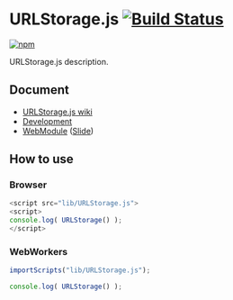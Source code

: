 # URLStorage.js [![Build Status](https://api.travis-ci.org/legokichi/URLStorage.js.png)](http://travis-ci.org/legokichi/URLStorage.js)

[![npm](https://nodei.co/npm/legokichi.urlstorage.js.png?downloads=true&stars=true)](https://nodei.co/npm/legokichi.urlstorage.js/)

URLStorage.js description.

## Document

- [URLStorage.js wiki](https://github.com/legokichi/URLStorage.js/wiki/URLStorage)
- [Development](https://github.com/uupaa/WebModule/wiki/Development)
- [WebModule](https://github.com/uupaa/WebModule) ([Slide](http://uupaa.github.io/Slide/slide/WebModule/index.html))


## How to use

### Browser

```js
<script src="lib/URLStorage.js">
<script>
console.log( URLStorage() );
</script>
```

### WebWorkers

```js
importScripts("lib/URLStorage.js");

console.log( URLStorage() );
```
